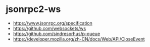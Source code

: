 # jsonrpc2-ws


- https://www.jsonrpc.org/specification
- https://github.com/websockets/ws
- https://github.com/sindresorhus/p-queue
- https://developer.mozilla.org/zh-CN/docs/Web/API/CloseEvent
